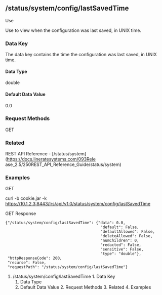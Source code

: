 ## /status/system/config/lastSavedTime

Use

Use to view when the configuration was last saved, in UNIX time.

### Data Key

The data key contains the time the configuration was last saved, in UNIX time.

#### Data Type

double

#### Default Data Value

0.0

### Request Methods

GET

### Related

REST API Reference - [/status/system](https://docs.lineratesystems.com/093Rele
ase_2.5/250REST_API_Reference_Guide/status/system)

### Examples

GET

curl -b cookie.jar -k
https://10.1.2.3:8443/lrs/api/v1.0/status/system/config/lastSavedTime

GET Response

    
    
    {"/status/system/config/lastSavedTime": {"data": 0.0,
                                              "default": False,
                                              "defaultAllowed": False,
                                              "deleteAllowed": False,
                                              "numChildren": 0,
                                              "redacted": False,
                                              "sensitive": False,
                                              "type": "double"},
     "httpResponseCode": 200,
     "recurse": False,
     "requestPath": "/status/system/config/lastSavedTime"}
    

  1. /status/system/config/lastSavedTime
    1. Data Key
      1. Data Type
      2. Default Data Value
    2. Request Methods
    3. Related
    4. Examples

